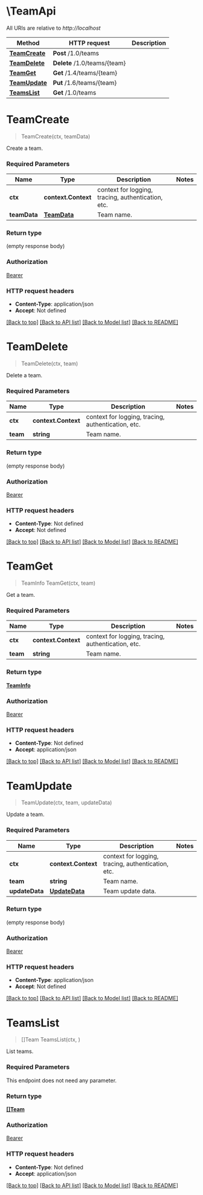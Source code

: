 # \TeamApi

All URIs are relative to *http://localhost*

Method | HTTP request | Description
------------- | ------------- | -------------
[**TeamCreate**](TeamApi.md#TeamCreate) | **Post** /1.0/teams | 
[**TeamDelete**](TeamApi.md#TeamDelete) | **Delete** /1.0/teams/{team} | 
[**TeamGet**](TeamApi.md#TeamGet) | **Get** /1.4/teams/{team} | 
[**TeamUpdate**](TeamApi.md#TeamUpdate) | **Put** /1.6/teams/{team} | 
[**TeamsList**](TeamApi.md#TeamsList) | **Get** /1.0/teams | 


# **TeamCreate**
> TeamCreate(ctx, teamData)


Create a team.

### Required Parameters

Name | Type | Description  | Notes
------------- | ------------- | ------------- | -------------
 **ctx** | **context.Context** | context for logging, tracing, authentication, etc.
  **teamData** | [**TeamData**](TeamData.md)| Team name. | 

### Return type

 (empty response body)

### Authorization

[Bearer](../README.md#Bearer)

### HTTP request headers

 - **Content-Type**: application/json
 - **Accept**: Not defined

[[Back to top]](#) [[Back to API list]](../README.md#documentation-for-api-endpoints) [[Back to Model list]](../README.md#documentation-for-models) [[Back to README]](../README.md)

# **TeamDelete**
> TeamDelete(ctx, team)


Delete a team.

### Required Parameters

Name | Type | Description  | Notes
------------- | ------------- | ------------- | -------------
 **ctx** | **context.Context** | context for logging, tracing, authentication, etc.
  **team** | **string**| Team name. | 

### Return type

 (empty response body)

### Authorization

[Bearer](../README.md#Bearer)

### HTTP request headers

 - **Content-Type**: Not defined
 - **Accept**: Not defined

[[Back to top]](#) [[Back to API list]](../README.md#documentation-for-api-endpoints) [[Back to Model list]](../README.md#documentation-for-models) [[Back to README]](../README.md)

# **TeamGet**
> TeamInfo TeamGet(ctx, team)


Get a team.

### Required Parameters

Name | Type | Description  | Notes
------------- | ------------- | ------------- | -------------
 **ctx** | **context.Context** | context for logging, tracing, authentication, etc.
  **team** | **string**| Team name. | 

### Return type

[**TeamInfo**](TeamInfo.md)

### Authorization

[Bearer](../README.md#Bearer)

### HTTP request headers

 - **Content-Type**: Not defined
 - **Accept**: application/json

[[Back to top]](#) [[Back to API list]](../README.md#documentation-for-api-endpoints) [[Back to Model list]](../README.md#documentation-for-models) [[Back to README]](../README.md)

# **TeamUpdate**
> TeamUpdate(ctx, team, updateData)


Update a team.

### Required Parameters

Name | Type | Description  | Notes
------------- | ------------- | ------------- | -------------
 **ctx** | **context.Context** | context for logging, tracing, authentication, etc.
  **team** | **string**| Team name. | 
  **updateData** | [**UpdateData**](UpdateData.md)| Team update data. | 

### Return type

 (empty response body)

### Authorization

[Bearer](../README.md#Bearer)

### HTTP request headers

 - **Content-Type**: application/json
 - **Accept**: Not defined

[[Back to top]](#) [[Back to API list]](../README.md#documentation-for-api-endpoints) [[Back to Model list]](../README.md#documentation-for-models) [[Back to README]](../README.md)

# **TeamsList**
> []Team TeamsList(ctx, )


List teams.

### Required Parameters
This endpoint does not need any parameter.

### Return type

[**[]Team**](Team.md)

### Authorization

[Bearer](../README.md#Bearer)

### HTTP request headers

 - **Content-Type**: Not defined
 - **Accept**: application/json

[[Back to top]](#) [[Back to API list]](../README.md#documentation-for-api-endpoints) [[Back to Model list]](../README.md#documentation-for-models) [[Back to README]](../README.md)

